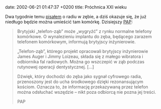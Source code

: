 date: 2002-06-21 01:47:37 +0200
title: Próchnica XXI wieku

Dwa tygodnie temu [pisałem](plomba-bomba 'wycinek o niebie w gębie') o radiu w zębie, a dziś okazuje się, że już niedługo będzie można umieścić tam komórkę. Dzisiejszy [PAP](http://dziennik.pap.pl/ 'Dziennik Polskiej Agencji Prasowej'):

> Brytyjski „telefon-ząb” może „wygryźć” z rynku normalne telefony komórkowe. O wynalezieniu implantu do zęba, będącego zarazem telefonem komórkowym, informują brytyjscy inżynierowie.
>
> „Telefon-ząb”, którego projekt opracowali brytyjscy inżynierowie James Auger i Jimmy Loizeau, składa się z małego wibratora i odbiornika fal radiowych. Można go wszczepić w ząb podczas rutynowej operacji dentystycznej. […]
>
> Dźwięk, który dochodzi do zęba jako sygnał cyfrowego radia, przenoszony jest do ucha środkowego dzięki rezonansującym kościom. Oznacza to, że informację przekazywaną przez telefon można odsłuchać wszędzie – nikt poza odbiorcą nie pozna jej treści.
>
> PAP
